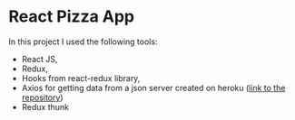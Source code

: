 # React Pizza App

In this project I used the following tools:

- React JS,
- Redux,
- Hooks from react-redux library,
- Axios for getting data from a json server created on heroku ([link to the repository](https://github.com/scubacube/herokuJsonServerForPizza))
- Redux thunk
